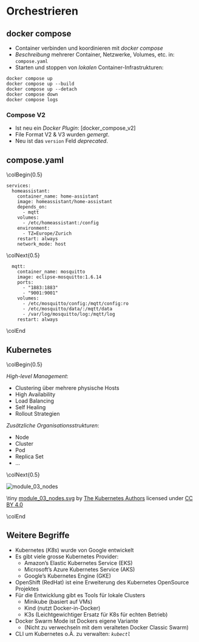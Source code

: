 Orchestrieren
=============


docker compose
--------------

* Container verbinden und koordinieren mit *docker compose*
* *Beschreibung* mehrerer Container, Netzwerke, Volumes, etc. in: `compose.yaml`
* Starten und stoppen von *lokalen* Container-Infrastrukturen:

~~~ {.bash}
docker compose up
docker compose up --build
docker compose up --detach
docker compose down
docker compose logs
~~~

### Compose V2

* Ist neu ein *Docker Plugin*: [docker_compose_v2]
* File Format V2 & V3 wurden *gemergt*.
* Neu ist das `version` Feld *deprecated*.


compose.yaml
------------

\colBegin{0.5}

~~~ {.yaml}
services:
  homeassistant:
    container_name: home-assistant
    image: homeassistant/home-assistant
    depends_on:
      - mqtt
    volumes:
      - /etc/homeassistant:/config
    environment:
      - TZ=Europe/Zurich
    restart: always
    network_mode: host
~~~

\colNext{0.5}

~~~ {.yaml}
  mqtt:
    container_name: mosquitto
    image: eclipse-mosquitto:1.6.14
    ports:
      - "1883:1883"
      - "9001:9001"
    volumes:
      - /etc/mosquitto/config:/mqtt/config:ro
      - /etc/mosquitto/data/:/mqtt/data
      - /var/log/mosquitto/log:/mqtt/log
    restart: always
~~~

\colEnd


Kubernetes
----------

\colBegin{0.5}

*High-level Management*:

* Clustering über mehrere physische Hosts
* High Availability
* Load Balancing
* Self Healing
* Rollout Strategien

*Zusätzliche Organisationsstrukturen*:

* Node
* Cluster
* Pod
* Replica Set
* ...

\colNext{0.5}

![module_03_nodes](images/module_03_nodes.png)

\tiny
[module_03_nodes.svg](https://d33wubrfki0l68.cloudfront.net/5cb72d407cbe2755e581b6de757e0d81760d5b86/a9df9/docs/tutorials/kubernetes-basics/public/images/module_03_nodes.svg)
by [The Kubernetes Authors](https://kubernetes.io/de/docs/tutorials/kubernetes-basics/explore/explore-intro/)
licensed under [CC BY 4.0](https://github.com/kubernetes/website/blob/main/LICENSE)

\colEnd


Weitere Begriffe
----------------

* Kubernetes (*K8s*) wurde von Google entwickelt
* Es gibt viele grosse Kubernetes Provider:
  * Amazon’s Elastic Kubernetes Service (EKS)
  * Microsoft’s Azure Kubernetes Service (AKS)
  * Google’s Kubernetes Engine (GKE)
* OpenShift (RedHat) ist eine Erweiterung des Kubernetes OpenSource Projektes
* Für die Entwicklung gibt es Tools für lokale Clusters
  * Minikube (basiert auf VMs)
  * Kind (nutzt Docker-in-Docker)
  * K3s (Leichtgewichtiger Ersatz für K8s für echten Betrieb)
* Docker Swarm Mode ist Dockers eigene Variante
  * (Nicht zu verwechseln mit dem veralteten Docker Classic Swarm)
* CLI um Kubernetes o.Ä. zu verwalten: *`kubectl`*
